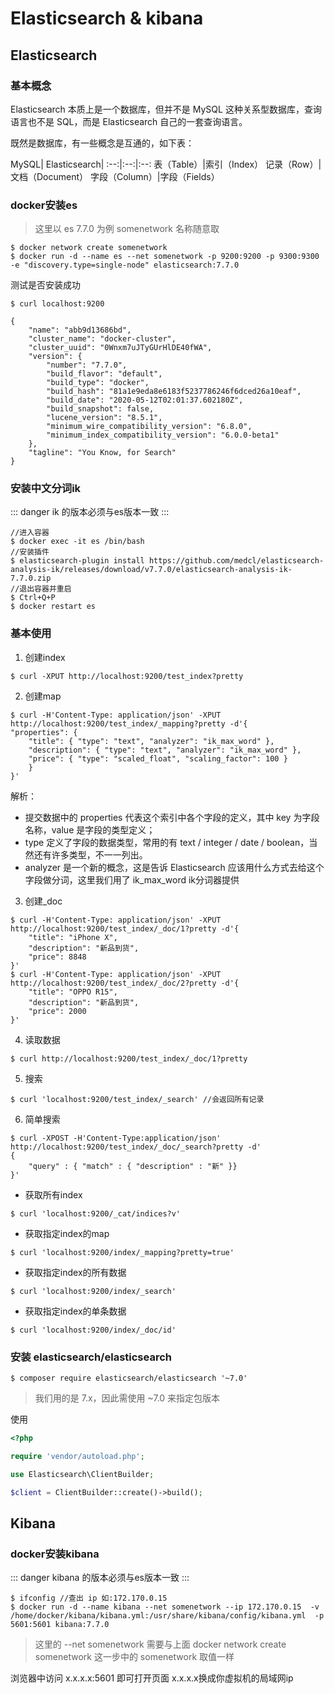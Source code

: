 # Elasticsearch & kibana

## Elasticsearch

### 基本概念
Elasticsearch 本质上是一个数据库，但并不是 MySQL 这种关系型数据库，查询语言也不是 SQL，而是 Elasticsearch 自己的一套查询语言。

既然是数据库，有一些概念是互通的，如下表：

MySQL|	Elasticsearch|
:--:|:--:|:--:
表（Table）|索引（Index）
记录（Row）|文档（Document）
字段（Column）|字段（Fields）

### docker安装es
>这里以 es 7.7.0 为例 somenetwork 名称随意取

```shell
$ docker network create somenetwork
$ docker run -d --name es --net somenetwork -p 9200:9200 -p 9300:9300 -e "discovery.type=single-node" elasticsearch:7.7.0
```

测试是否安装成功

```shell
$ curl localhost:9200

{
    "name": "abb9d13686bd",
    "cluster_name": "docker-cluster",
    "cluster_uuid": "0Wnxm7uJTyGUrHlDE40fWA",
    "version": {
        "number": "7.7.0",
        "build_flavor": "default",
        "build_type": "docker",
        "build_hash": "81a1e9eda8e6183f5237786246f6dced26a10eaf",
        "build_date": "2020-05-12T02:01:37.602180Z",
        "build_snapshot": false,
        "lucene_version": "8.5.1",
        "minimum_wire_compatibility_version": "6.8.0",
        "minimum_index_compatibility_version": "6.0.0-beta1"
    },
    "tagline": "You Know, for Search"
}
```


### 安装中文分词ik

::: danger
ik 的版本必须与es版本一致
:::

```shell 
//进入容器
$ docker exec -it es /bin/bash
//安装插件
$ elasticsearch-plugin install https://github.com/medcl/elasticsearch-analysis-ik/releases/download/v7.7.0/elasticsearch-analysis-ik-7.7.0.zip
//退出容器并重启
$ Ctrl+Q+P
$ docker restart es

```

### 基本使用

1. 创建index
```shell
$ curl -XPUT http://localhost:9200/test_index?pretty
```
2. 创建map
```shell
$ curl -H'Content-Type: application/json' -XPUT http://localhost:9200/test_index/_mapping?pretty -d'{
"properties": {
    "title": { "type": "text", "analyzer": "ik_max_word" }, 
    "description": { "type": "text", "analyzer": "ik_max_word" },
    "price": { "type": "scaled_float", "scaling_factor": 100 }
    }
}'
```

解析：

- 提交数据中的 properties 代表这个索引中各个字段的定义，其中 key 为字段名称，value 是字段的类型定义；
- type 定义了字段的数据类型，常用的有 text / integer / date / boolean，当然还有许多类型，不一一列出。
- analyzer 是一个新的概念，这是告诉 Elasticsearch 应该用什么方式去给这个字段做分词，这里我们用了 ik_max_word ik分词器提供
  

3. 创建_doc
```shell
$ curl -H'Content-Type: application/json' -XPUT http://localhost:9200/test_index/_doc/1?pretty -d'{
    "title": "iPhone X",
    "description": "新品到货",
    "price": 8848
}'
$ curl -H'Content-Type: application/json' -XPUT http://localhost:9200/test_index/_doc/2?pretty -d'{
    "title": "OPPO R15",
    "description": "新品到货",
    "price": 2000
}'
```

4. 读取数据
```shell
$ curl http://localhost:9200/test_index/_doc/1?pretty
```

5. 搜索
```shell
$ curl 'localhost:9200/test_index/_search' //会返回所有记录
```
6. 简单搜索
```shell
$ curl -XPOST -H'Content-Type:application/json' http://localhost:9200/test_index/_doc/_search?pretty -d'
{
    "query" : { "match" : { "description" : "新" }}
}'
```

- 获取所有index
```shell
$ curl 'localhost:9200/_cat/indices?v'
```


- 获取指定index的map
```shell
$ curl 'localhost:9200/index/_mapping?pretty=true'
``` 


- 获取指定index的所有数据
```shell
$ curl 'localhost:9200/index/_search'
``` 
- 获取指定index的单条数据
```shell
$ curl 'localhost:9200/index/_doc/id'
``` 




### 安装 elasticsearch/elasticsearch

```shell
$ composer require elasticsearch/elasticsearch '~7.0'
```
>我们用的是 7.x，因此需使用 ~7.0 来指定包版本

使用

```php
<?php

require 'vendor/autoload.php';

use Elasticsearch\ClientBuilder;

$client = ClientBuilder::create()->build();
```


## Kibana

### docker安装kibana

::: danger
kibana 的版本必须与es版本一致
:::


```shell
$ ifconfig //查出 ip 如:172.170.0.15
$ docker run -d --name kibana --net somenetwork --ip 172.170.0.15  -v /home/docker/kibana/kibana.yml:/usr/share/kibana/config/kibana.yml  -p 5601:5601 kibana:7.7.0
```
>这里的 --net somenetwork 需要与上面 docker network create somenetwork 这一步中的 somenetwork 取值一样

浏览器中访问 x.x.x.x:5601 即可打开页面  x.x.x.x换成你虚拟机的局域网ip

